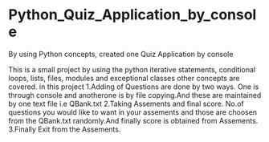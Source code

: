 # Python_Quiz_Application_by_console
By using Python concepts, created one Quiz Application by console

This is a small project by using the python iterative statements, conditional loops, lists, files, modules and exceptional classes other concepts are covered.
in this project 
1.Adding of Questions are done by two ways. One is through console and anotherone is by file 
 copying.And these are maintained by one text file i.e QBank.txt 
2.Taking Assements and final score. No.of questions you would like to want in your assements and those 
 are choosen from the QBank.txt randomly.And finally score is obtained from Assements.
3.Finally Exit from the Assements.
